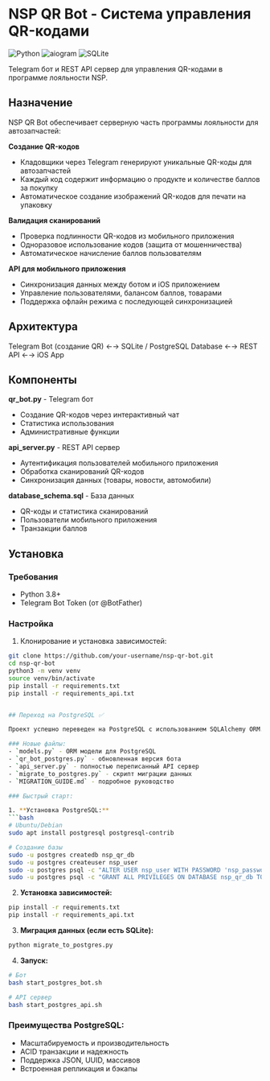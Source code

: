 # NSP QR Bot - Система управления QR-кодами

![Python](https://img.shields.io/badge/Python-3.8+-green.svg)
![aiogram](https://img.shields.io/badge/aiogram-3.4+-blue.svg)
![SQLite](https://img.shields.io/badge/SQLite-3.0+-lightgrey.svg)

Telegram бот и REST API сервер для управления QR-кодами в программе лояльности NSP.

## Назначение

NSP QR Bot обеспечивает серверную часть программы лояльности для автозапчастей:

**Создание QR-кодов**
- Кладовщики через Telegram генерируют уникальные QR-коды для автозапчастей
- Каждый код содержит информацию о продукте и количестве баллов за покупку
- Автоматическое создание изображений QR-кодов для печати на упаковку

**Валидация сканирований**
- Проверка подлинности QR-кодов из мобильного приложения
- Одноразовое использование кодов (защита от мошенничества)
- Автоматическое начисление баллов пользователям

**API для мобильного приложения**
- Синхронизация данных между ботом и iOS приложением
- Управление пользователями, балансом баллов, товарами
- Поддержка офлайн режима с последующей синхронизацией

## Архитектура
Telegram Bot (создание QR) ←→ SQLite / PostgreSQL Database ←→ REST API ←→ iOS App
## Компоненты

**qr_bot.py** - Telegram бот
- Создание QR-кодов через интерактивный чат
- Статистика использования
- Административные функции

**api_server.py** - REST API сервер
- Аутентификация пользователей мобильного приложения
- Обработка сканирований QR-кодов
- Синхронизация данных (товары, новости, автомобили)

**database_schema.sql** - База данных
- QR-коды и статистика сканирований
- Пользователи мобильного приложения
- Транзакции баллов

## Установка

### Требования
- Python 3.8+
- Telegram Bot Token (от @BotFather)

### Настройка

1. Клонирование и установка зависимостей:
```bash
git clone https://github.com/your-username/nsp-qr-bot.git
cd nsp-qr-bot
python3 -m venv venv
source venv/bin/activate
pip install -r requirements.txt
pip install -r requirements_api.txt


## Переход на PostgreSQL ✅

Проект успешно переведен на PostgreSQL с использованием SQLAlchemy ORM.

### Новые файлы:
- `models.py` - ORM модели для PostgreSQL
- `qr_bot_postgres.py` - обновленная версия бота
- `api_server.py` - полностью переписанный API сервер
- `migrate_to_postgres.py` - скрипт миграции данных
- `MIGRATION_GUIDE.md` - подробное руководство

### Быстрый старт:

1. **Установка PostgreSQL:**
```bash
# Ubuntu/Debian
sudo apt install postgresql postgresql-contrib

# Создание базы
sudo -u postgres createdb nsp_qr_db
sudo -u postgres createuser nsp_user
sudo -u postgres psql -c "ALTER USER nsp_user WITH PASSWORD 'nsp_password';"
sudo -u postgres psql -c "GRANT ALL PRIVILEGES ON DATABASE nsp_qr_db TO nsp_user;"
```

2. **Установка зависимостей:**
```bash
pip install -r requirements.txt
pip install -r requirements_api.txt
```

3. **Миграция данных (если есть SQLite):**
```bash
python migrate_to_postgres.py
```

4. **Запуск:**
```bash
# Бот
bash start_postgres_bot.sh

# API сервер
bash start_postgres_api.sh
```

### Преимущества PostgreSQL:
- Масштабируемость и производительность
- ACID транзакции и надежность
- Поддержка JSON, UUID, массивов
- Встроенная репликация и бэкапы 





